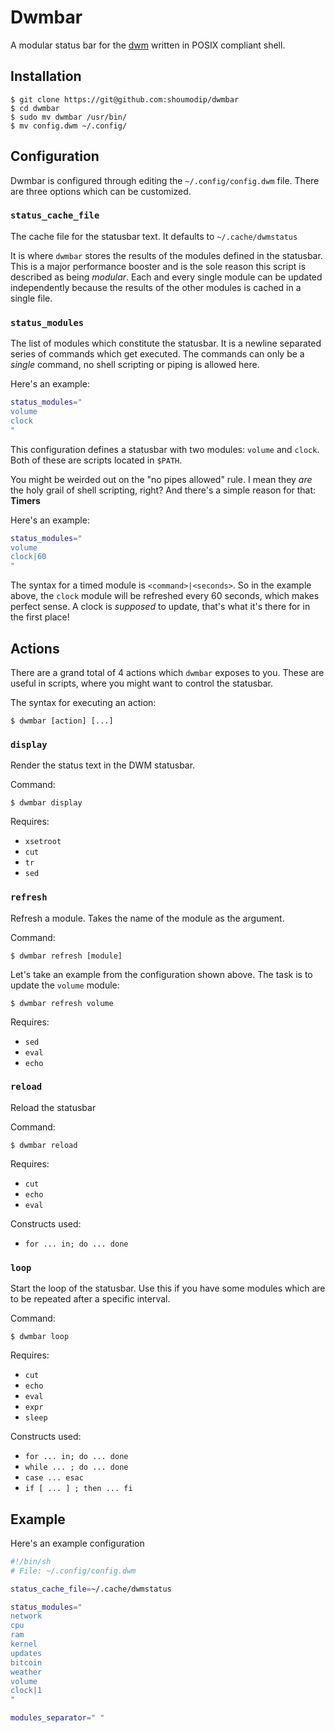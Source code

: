 # Dwmbar
A modular status bar for the [dwm](https://dwm.suckless.org) written in POSIX compliant shell.

## Installation
```console
$ git clone https://git@github.com:shoumodip/dwmbar
$ cd dwmbar
$ sudo mv dwmbar /usr/bin/
$ mv config.dwm ~/.config/
```

## Configuration
Dwmbar is configured through editing the `~/.config/config.dwm` file. There are three options which can be customized.

### `status_cache_file`
The cache file for the statusbar text. It defaults to `~/.cache/dwmstatus`

It is where `dwmbar` stores the results of the modules defined in the statusbar. This is a major performance booster and is the sole reason this script is described as being *modular*. Each and every single module can be updated independently because the results of the other modules is cached in a single file.

### `status_modules`
The list of modules which constitute the statusbar. It is a newline separated series of commands which get executed. The commands can only be a *single* command, no shell scripting or piping is allowed here.

Here's an example:
```sh
status_modules="
volume
clock
"
```

This configuration defines a statusbar with two modules: `volume` and `clock`. Both of these are scripts located in `$PATH`.

You might be weirded out on the "no pipes allowed" rule. I mean they *are* the holy grail of shell scripting, right? And there's a simple reason for that: **Timers**

Here's an example:
```sh
status_modules="
volume
clock|60
"
```

The syntax for a timed module is `<command>|<seconds>`. So in the example above, the `clock` module will be refreshed every 60 seconds, which makes perfect sense. A clock is *supposed* to update, that's what it's there for in the first place!

## Actions
There are a grand total of 4 actions which `dwmbar` exposes to you. These are useful in scripts, where you might want to control the statusbar.

The syntax for executing an action:
```console
$ dwmbar [action] [...]
```

### `display`
Render the status text in the DWM statusbar.

Command:
```console
$ dwmbar display
```

Requires:
- `xsetroot`
- `cut`
- `tr`
- `sed`

### `refresh`
Refresh a module. Takes the name of the module as the argument.

Command:
```console
$ dwmbar refresh [module]
```

Let's take an example from the configuration shown above. The task is to update the `volume` module:
```console
$ dwmbar refresh volume
```

Requires:
- `sed`
- `eval`
- `echo`

### `reload`
Reload the statusbar

Command:
```console
$ dwmbar reload
```

Requires:
- `cut`
- `echo`
- `eval`

Constructs used:
- `for ... in; do ... done`

### `loop`
Start the loop of the statusbar. Use this if you have some modules which are to be repeated after a specific interval.

Command:
```console
$ dwmbar loop
```

Requires:
- `cut`
- `echo`
- `eval`
- `expr`
- `sleep`

Constructs used:
- `for ... in; do ... done`
- `while ... ; do ... done`
- `case ... esac`
- `if [ ... ] ; then ... fi`

## Example
Here's an example configuration

```sh
#!/bin/sh
# File: ~/.config/config.dwm

status_cache_file=~/.cache/dwmstatus

status_modules="
network
cpu
ram
kernel
updates
bitcoin
weather
volume
clock|1
"

modules_separator=" "
```
